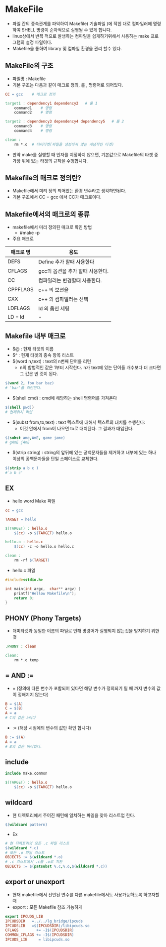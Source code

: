 # MakeFile
- 파일 간의 종속관계를 파악하여 Makefile( 기술파일 )에 적힌 대로 컴파일러에 명령하여 SHELL 명령이 순차적으로 실행될 수 있게 합니다.
- linux상에서 반복 적으로 발생하는 컴파일을 쉽게하기위해서 사용하는 make 프로그램의 설정 파일이다.
- Makefile을 통하여 library 및 컴파일 환경을 관리 할수 있다.

## MakeFile의 구조

- 파일명 : Makefile
- 기본 구조는 다음과 같이 매크로 정의, 룰 , 명령어로 되어있다.
```Makefile
CC = gcc    # 메크로 정의

target1 : dependency1 dependency2   # 룰 1
    command1    # 명령
    command2    # 명령

target2 : dependency3 dependency4 dependency5   # 룰 2
    command3    # 명령
    command4    # 명령

clean :
    rm *.o  # 더미타켓(파일을 생성하지 않는 개념적인 타겟)
```

* 만약 make를 실행할 때 인자를 지정하지 않으면, 기본값으로 Makefile의 타겟 중 가장 위에 있는 타겟의 규칙을 수행합니다.

## Makefile의 매크로 정의란?

- Makefile에서 미리 정의 되어있는 환경 변수라고 생각하면된다.
- 기본 구조에서 CC = gcc 에서 CC가 매크로이다.

## Makefile에서의 매크로의 종류

- makefile에서 미리 정의된 매크로 확인 방법
    - #make -p
- 주요 매크로

| 매크로 명 |용도|
|------|---|
|DEFS |Define 추가 할때 사용한다|
|CFLAGS|gcc의 옵션을 추가 할때 사용한다.|
|CC|컴파일러는 변경할때 사용한다.|
|CPPFLAGS|c++ 의 보션을|
|CXX |c++ 의 컴파일러는 선택|
|LDFLAGS| ld 의 옵션 세팅|
|LD = ld| - |

## Makefile 내부 매크로
- $@ : 현재 타겟의 이름
- $^ : 현재 타겟의 종속 항목 리스트
- $(word n,text) : text의 n번째 단어를 리턴
    - n의 합법적인 값은 1부터 시작한다. n가 text에 있는 단어들 개수보다 더 크다면 그 값은 빈 것이 된다. 
```Makefile
$(word 2, foo bar baz)
# 'bar'를 리턴한다.
```
- $(shell cmd) : cmd에 해당하는 shell 명령어를 가져온다
```Makefile
$(shell pwd))
# 현재위치 리턴
```
- $(subst from,to,text) : text 텍스트에 대해서 텍스트의 대치를 수행한다: 
    - 이것 안에서 from이 나오면 to로 대치된다. 그 결과가 대입된다.
```makefile
$(subst ame,AmE, game jame)
# gAmE jAmE
```
- $(strip string) : string의 앞뒤에 있는 공백문자들을 제거하고 내부에 있는 하나 이상의 공백문자들을 단일 스페이스로 교체한다.
```makefile
$(strip a b c )
#`a b c'
``` 

## EX
- hello word Make 파일
```Makefile
cc = gcc

TARGET = hello

$(TARGET) : hello.o
	$(cc) -o $(TARGET) hello.o

hello.o : hello.c
	$(cc) -c -o hello.o hello.c

clean :
	rm -rf $(TARGET)
```
- hello.c 파일
```c
#include<stdio.h>

int main(int argc,  char** argv) {
	printf("Hellow Makefile\n");
	return 0;
}
```

## PHONY (Phony Targets)
- 더미타켓과 동일한 이름의 파일로 인해 명령어가 실행되지 않는것을 방지하기 위한 것
```Makefile
.PHONY : clean 

clean: 
    rm *.o temp
```

## = AND :=
- = (정의에 다른 변수가 포함되어 있다면 해당 변수가 정의되기 될 때 까지 변수의 값이 정해지지 않는다)
```Makefile
B = $(A)
C = $(B)
A = a
# C의 값은 a이다
```
- := (해당 시점에의 변수의 값만 확인 합니다)
```Makefile
B := $(A)
A = a
# B의 값은 비어있다. 
```

## include
```Makefile
include make.common

$(TARGET) : hello.o
	$(cc) -o $(TARGET) hello.o
```

## wildcard
- 현 디렉토리에서 주어진 패턴에 일치하는 파일을 찾아 리스트업 한다.
```Makefile
$(wildcard pattern)
```
- Ex
```Makefile
# 현 디렉토리의 모든 .c 파일 리스트
$(wildcard *.c)
# 모든 .o 파일 리스트
OBJECTS := $(wildcard *.o)
# .c 리스트에서 .c를 .o로 치환
OBJECTS := $(patsubst %.c,%.o,$(wildcard *.c))
```

## export or unexport
- 현재 makefile에서 선언된 변수를 다른 makefile에서도 사용가능하도록 하고자할 때
- export : 모든 Makefile 참조 가능하게
```Makefile
export IPCUDS_LIB
IPCUDSDIR	=../../lg_bridge/ipcuds
IPCUDSLIB	=$(IPCUDSDIR)/libipcuds.so
CFLAGS	      += -I$(IPCUDSDIR)
COMMON_CFLAGS += -I$(IPCUDSDIR)
IPCUDS_LIB     = libipcuds.so
```
